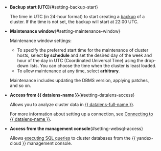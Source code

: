 - **Backup start (UTC)**{#setting-backup-start}

  The time in UTC (in 24-hour format) to start creating a [backup](../../managed-mysql/operations/cluster-backups.md) of a cluster. If the time is not set, the backup will start at 22:00 UTC.

- **Maintenance window**{#setting-maintenance-window}

  Maintenance window settings:
  - To specify the preferred start time for the maintenance of cluster hosts, select **by schedule** and set the desired day of the week and hour of the day in UTC (Coordinated Universal Time) using the drop-down lists. You can choose the time when the cluster is least loaded.
  - To allow maintenance at any time, select **arbitrary**.

  Maintenance includes updating the DBMS version, applying patches, and so on.

- **Access from {{ datalens-name }}**{#setting-datalens-access}

  Allows you to analyze cluster data in [{{ datalens-full-name }}](../../datalens/concepts/index.md).

  For more information about setting up a connection, see [Connecting to {{ datalens-name }}](../../managed-mysql/operations/datalens-connect.md).

- **Access from the management console**{#setting-websql-access}

  Allows [executing SQL queries](../../managed-mysql/operations/web-sql-query.md) to cluster databases from the {{ yandex-cloud }} management console.

